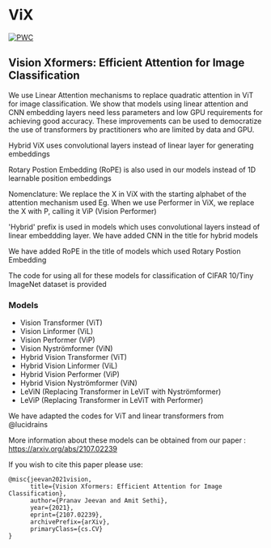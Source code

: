 # ViX     
[![PWC](https://img.shields.io/endpoint.svg?url=https://paperswithcode.com/badge/vision-xformers-efficient-attention-for-image/image-classification-on-cifar-10)](https://paperswithcode.com/sota/image-classification-on-cifar-10?p=vision-xformers-efficient-attention-for-image)
## Vision Xformers: Efficient Attention for Image Classification

We use Linear Attention mechanisms to replace quadratic attention in ViT for image classification. We show that models using linear attention and CNN embedding layers need less parameters and low GPU requirements for achieving good accuracy. These improvements can be used to democratize the use of transformers by practitioners who are limited by data and GPU.

Hybrid ViX uses convolutional layers instead of linear layer for generating embeddings

Rotary Postion Embedding (RoPE) is also used in our models instead of 1D learnable position embeddings

Nomenclature:
We replace the X in ViX with the starting alphabet of the attention mechanism used
Eg. When we use Performer in ViX, we replace the X with P, calling it ViP (Vision Performer)

'Hybrid' prefix is used in models which uses convolutional layers instead of linear embeddding layer. We have added CNN in the title for hybrid models

We have added RoPE in the title of models which used Rotary Postion Embedding

The code for using all for these models for classification of CIFAR 10/Tiny ImageNet dataset is provided

### Models

- Vision Transformer (ViT)
- Vision Linformer (ViL)
- Vision Performer (ViP)
- Vision Nyströmformer (ViN)
- Hybrid Vision Transformer (ViT)
- Hybrid Vision Linformer (ViL)
- Hybrid Vision Performer (ViP)
- Hybrid Vision Nyströmformer (ViN)
- LeViN (Replacing Transformer in LeViT with Nyströmformer)
- LeViP (Replacing Transformer in LeViT with Performer)

We have adapted the codes for ViT and linear transformers from @lucidrains 

More information about these models can be obtained from our paper : https://arxiv.org/abs/2107.02239

If you wish to cite this paper please use:
```
@misc{jeevan2021vision,
      title={Vision Xformers: Efficient Attention for Image Classification}, 
      author={Pranav Jeevan and Amit Sethi},
      year={2021},
      eprint={2107.02239},
      archivePrefix={arXiv},
      primaryClass={cs.CV}
}
```
